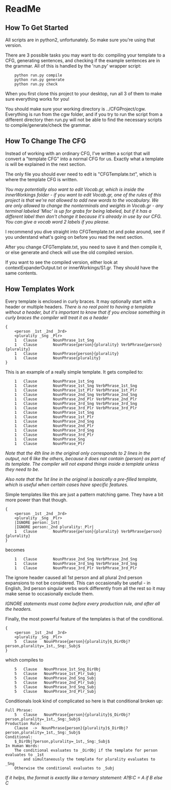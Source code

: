 # ReadMe

## How To Get Started

All scripts are in python2, unfortunately.  So make sure you're using that version.

There are 3 possible tasks you may want to do: compiling your template to a CFG, generating sentences, and checking if the example sentences are in the grammar.  All of this is handled by the 'run.py' wrapper script:

```
	python run.py compile
	python run.py generate
	python run.py check
```

When you first clone this project to your desktop, run all 3 of them to make sure everything works for you!

You should make sure your working directory is ../CFGProject/cgw.  Everything is run from the cgw folder, and if you try to run the script from a different directory then run.py will not be able to find the necessary scripts to compile/generate/check the grammar.

## How To Change The CFG

Instead of working with an ordinary CFG, I've written a script that will convert a "template CFG" into a normal CFG for us.  Exactly what a template is will be explained in the next section.

The only file you should ever need to edit is "CFGTemplate.txt", which is where the template CFG is written.  

*You may potentially also want to edit Vocab.gr, which is inside the innerWorkings folder - if you want to edit Vocab.gr, one of the rules of this project is that we're not allowed to add new words to the vocabulary.  We are only allowed to change the nonterminals and weights in Vocab.gr - any terminal labeled 'Misc' is up for grabs for being labeled, but if it has a different label then don't change it because it's already in use by our CFG.  You can give a vocab word 2 labels if you please.*

I recommend you dive straight into CFGTemplate.txt and poke around, see if you understand what's going on before you read the next section.

After you change CFGTemplate.txt, you need to save it and then compile it, or else generate and check will use the old compiled version.

If you want to see the compiled version, either look at contextExpanderOutput.txt or innerWorkings/S1.gr.  They should have the same contents.

## How Templates Work

Every template is enclosed in curly braces.  It may optionally start with a header or multiple headers. *There is no real point to having a template without a header, but it's important to know that if you enclose something in curly braces the compiler will treat it as a header*

```
{
	<person _1st _2nd _3rd>
	<plurality _Sng _Plr>
	1   Clause       NounPhrase_1st_Sng
	1   Clause       NounPhrase{person}{plurality} VerbPhrase{person}{plurality}
	1   Clause       NounPhrase{person}{plurality}
	1   Clause       NounPhrase{plurality}
}
```

This is an example of a really simple template.  It gets compiled to:

```
	1   Clause       NounPhrase_1st_Sng
	1   Clause       NounPhrase_1st_Sng VerbPhrase_1st_Sng
	1   Clause       NounPhrase_1st_Plr VerbPhrase_1st_Plr
	1   Clause       NounPhrase_2nd_Sng VerbPhrase_2nd_Sng
	1   Clause       NounPhrase_2nd_Plr VerbPhrase_2nd_Plr
	1   Clause       NounPhrase_3rd_Sng VerbPhrase_3rd_Sng
	1   Clause       NounPhrase_3rd_Plr VerbPhrase_3rd_Plr
	1   Clause       NounPhrase_1st_Sng
	1   Clause       NounPhrase_1st_Plr
	1   Clause       NounPhrase_2nd_Sng
	1   Clause       NounPhrase_2nd_Plr
	1   Clause       NounPhrase_3rd_Sng
	1   Clause       NounPhrase_3rd_Plr
	1   Clause       NounPhrase_Sng
	1   Clause       NounPhrase_Plr
```

*Note that the 4th line in the original only corresponds to 2 lines in the output, not 6 like the others, because it does not contain {person} as part of its template.  The compiler will not expand things inside a template unless they need to be.*

*Also note that the 1st line in the original is basically a pre-filled template, which is useful when certain cases have specific features.*

Simple templates like this are just a pattern matching game.  They have a bit more power than that though.

```
{
	<person _1st _2nd _3rd>
	<plurality _Sng _Plr>
	|IGNORE person:_1st|
	|IGNORE person:_2nd plurality:_Plr|
	1   Clause       NounPhrase{person}{plurality} VerbPhrase{person}{plurality}
}
```

becomes

```
	1   Clause       NounPhrase_2nd_Sng VerbPhrase_2nd_Sng
	1   Clause       NounPhrase_3rd_Sng VerbPhrase_3rd_Sng
	1   Clause       NounPhrase_3rd_Plr VerbPhrase_3rd_Plr
```

The ignore header caused all 1st person and all plural 2nd person expansions to not be considered.  This can occasionally be useful - in English, 3rd person singular verbs work differently from all the rest so it may make sense to occasionally exclude them.

*IGNORE statements must come before every production rule, and after all the headers.*

Finally, the most powerful feature of the templates is that of the conditional.

```
{
	<person _1st _2nd _3rd>
	<plurality _Sng _Plr>
	5   Clause   NounPhrase{person}{plurality}$_DirObj?person,plurality=_1st,_Sng:_Subj$
}
```

which compiles to

```
	5   Clause   NounPhrase_1st_Sng_DirObj
	5   Clause   NounPhrase_1st_Plr_Subj
	5   Clause   NounPhrase_2nd_Sng_Subj
	5   Clause   NounPhrase_2nd_Plr_Subj
	5   Clause   NounPhrase_3rd_Sng_Subj
	5   Clause   NounPhrase_3rd_Plr_Subj
```

Conditionals look kind of complicated so here is that conditional broken up:

```
Full Phrase:
	5   Clause   NounPhrase{person}{plurality}$_DirObj?person,plurality=_1st,_Sng:_Subj$
Production Rule:
	Clause  ->  NounPhrase{person}{plurality}$_DirObj?person,plurality=_1st,_Sng:_Subj$
Conditional:
	$_DirObj?person,plurality=_1st,_Sng:_Subj$
In Human Words:
	The conditional evaluates to _DirObj if the template for person evaluates to _1st 
		and simultaneously the template for plurality evaluates to _Sng
	Otherwise the conditional evaluates to _Subj
```

*If it helps, the format is exactly like a ternary statement: A?B:C = A if B else C*

